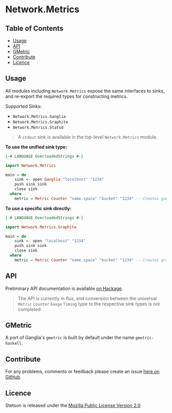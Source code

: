 Network.Metrics
===============

Table of Contents
-----------------

* [Usage](#usage)
* [API](#api)
* [GMetric](#gmetric)
* [Contribute](#contribute)
* [Licence](#licence)


<a name="usage" />

Usage
-----

All modules including `Network.Metrics` expose the same interfaces to sinks, and re-export
the required types for constructing metrics.

Supported Sinks:

* `Network.Metrics.Ganglia`
* `Network.Metrics.Graphite`
* `Network.Metrics.Statsd`

> A `stdout` sink is available in the top-level `Network.Metrics` module.


**To use the unified sink type:**

````haskell
{-# LANGUAGE OverloadedStrings #-}

import Network.Metrics

main = do
    sink <- open Ganglia "localhost" "1234"
    push sink sink
    close sink
  where
    metric = Metric Counter "name.space" "bucket" "1234" -- Creates ganglia key: "name.space.bucket"
````

**To use a specific sink directly:**

````haskell
{-# LANGUAGE OverloadedStrings #-}

import Network.Metrics.Graphite

main = do
    sink <- open "localhost" "1234"
    push sink sink
    close sink
  where
    metric = Metric Counter "name.space" "bucket" "1234" -- Creates graphite key: "name.space.bucket"
````


<a name="api" />

API
---

Preliminary API documentation is available [on Hackage](http://hackage.haskell.org/package/network-metrics).

> The API is currently in flux, and conversion between the universal `Metric` `Counter` `Gauge` `Timing` type to the respective sink types is not completed.


<a name="gmetric" />

GMetric
-------

A port of Ganglia's `gmetric` is built by default under the name `gmetric-haskell`.


<a name="contribute" />

Contribute
----------

For any problems, comments or feedback please create an issue [here on GitHub](github.com/brendanhay/network-metrics/issues).


<a name="licence" />

Licence
-------

Stetson is released under the [Mozilla Public License Version 2.0](http://www.mozilla.org/MPL/)
